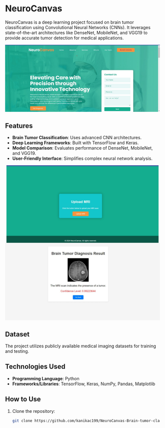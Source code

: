 # NeuroCanvas

NeuroCanvas is a deep learning project focused on brain tumor classification using Convolutional Neural Networks (CNNs). It leverages state-of-the-art architectures like DenseNet, MobileNet, and VGG19 to provide accurate tumor detection for medical applications.

![Website Front](images/website%20front.jpg)


## Features
- **Brain Tumor Classification**: Uses advanced CNN architectures.
- **Deep Learning Frameworks**: Built with TensorFlow and Keras.
- **Model Comparison**: Evaluates performance of DenseNet, MobileNet, and VGG19.
- **User-Friendly Interface**: Simplifies complex neural network analysis.

![diag](images/result.jpg)

## Dataset
The project utilizes publicly available medical imaging datasets for training and testing.

## Technologies Used
- **Programming Language**: Python
- **Frameworks/Libraries**: TensorFlow, Keras, NumPy, Pandas, Matplotlib

## How to Use
1. Clone the repository:
   ```bash
   git clone https://github.com/kanikac199/NeuroCanvas-Brain-tumor-classifier-/new/main.git
